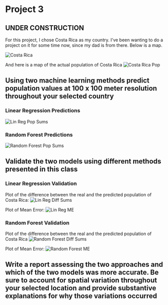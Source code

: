 # Project 3

## UNDER CONSTRUCTION

For this project, I chose Costa Rica as my country. I've been wanting to do a project on it for some time now, since my dad is from there. Below is a map.

![Costa Rica](https://raw.githubusercontent.com/pasolano/appml/main/data/project-3/images/costa-rica.png)

And here is a map of the actual population of Costa Rica
![Costa Rica Pop](https://raw.githubusercontent.com/pasolano/appml/main/data/project-3/images/pop.png)

## Using two machine learning methods predict population values at 100 x 100 meter resolution throughout your selected country

### Linear Regression Predictions

![Lin Reg Pop Sums](https://raw.githubusercontent.com/pasolano/appml/main/data/project-3/images/lin-reg-pop-sums.png)

### Random Forest Predictions

![Random Forest Pop Sums](https://raw.githubusercontent.com/pasolano/appml/main/data/project-3/images/rforest-pop-sums.png)

## Validate the two models using different methods presented in this class

### Linear Regression Validation

Plot of the difference between the real and the predicted population of Costa Rica:
![Lin Reg Diff Sums](https://raw.githubusercontent.com/pasolano/appml/main/data/project-3/images/lin-reg-diff-sums.png)

Plot of Mean Error:
![Lin Reg ME](https://raw.githubusercontent.com/pasolano/appml/main/data/project-3/images/lin-reg-me.png)

### Random Forest Validation

Plot of the difference between the real and the predicted population of Costa Rica
![Random Forest Diff Sums](https://raw.githubusercontent.com/pasolano/appml/main/data/project-3/images/rf-diff-sums.png)

Plot of Mean Error:
![Random Forest ME](https://raw.githubusercontent.com/pasolano/appml/main/data/project-3/images/rf-me.png)


## Write a report assessing the two approaches and which of the two models was more accurate. Be sure to account for spatial variation throughout your selected location and provide substantive explanations for why those variations occurred

